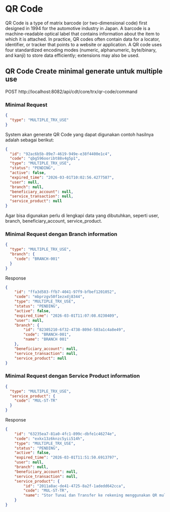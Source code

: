 QR Code
=============================

QR Code is a type of matrix barcode (or two-dimensional code) first designed in 1994 for the automotive industry in Japan. A barcode is a machine-readable optical label that contains information about the item to which it is attached. In practice, QR codes often contain data for a locator, identifier, or tracker that points to a website or application. A QR code uses four standardized encoding modes (numeric, alphanumeric, byte/binary, and kanji) to store data efficiently; extensions may also be used.


## QR Code Create minimal generate untuk multiple use

POST http://localhost:8082/api/cdt/core/trx/qr-code/command

### Minimal Request
```json
{
  "type": "MULTIPLE_TRX_USE"
}
```

System akan generate QR Code yang dapat digunakan
contoh hasilnya adalah sebagai berikut:

```json
{
  "id": "92ac6b5b-89e7-4619-949e-e38f4400e1c4",
  "code": "qbg596ooribt88v4g5p1",
  "type": "MULTIPLE_TRX_USE",
  "status": "PENDING",
  "active": false,
  "expired_time": "2026-03-01T10:02:56.4277587",
  "user": null,
  "branch": null,
  "beneficiary_account": null,
  "service_transaction": null,
  "service_product": null
}
```
Agar bisa digunakan perlu di lengkapi data yang dibutuhkan, seperti user, branch, beneficiary_account, service_product.


### Minimal Request dengan Branch information
```json
{
  "type": "MULTIPLE_TRX_USE",
  "branch": {
    "code": "BRANCH-001"
  }
}
```

Response
```json
{
    "id": "ffa3d583-ffb7-4041-97f9-bfbef1201052",
    "code": "mbprzgv50f1ezxdj8344",
    "type": "MULTIPLE_TRX_USE",
    "status": "PENDING",
    "active": false,
    "expired_time": "2026-03-01T11:07:08.0230409",
    "user": null,
    "branch": {
        "id": "82305210-6f32-4738-809d-503a1c4a8e49",
        "code": "BRANCH-001",
        "name": "BRANCH 001"
    },
    "beneficiary_account": null,
    "service_transaction": null,
    "service_product": null
}
```

### Minimal Request dengan Service Product information

```json
{
  "type": "MULTIPLE_TRX_USE",
  "service_product": {
    "code": "MUL-ST-TR"
  }
}
```

Response

```json
{
    "id": "63235ea7-81a0-4fc1-899c-dbfe1c46274e",
    "code": "exkx13z6knzc5yii514h",
    "type": "MULTIPLE_TRX_USE",
    "status": "PENDING",
    "active": false,
    "expired_time": "2026-03-01T11:51:50.6913797",
    "user": null,
    "branch": null,
    "beneficiary_account": null,
    "service_transaction": null,
    "service_product": {
        "id": "2011a8ac-de41-4725-8a2f-1adedd642cca",
        "code": "MUL-ST-TR",
        "name": "Stor Tunai dan Transfer ke rekening menggunakan QR multiple use"
    }
}
```

